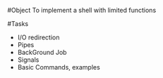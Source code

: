 #Object
To implement a shell with limited functions

#Tasks
* I/O redirection
* Pipes
* BackGround Job
* Signals
* Basic Commands, examples
